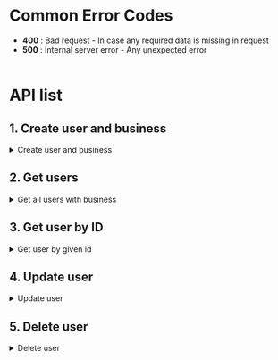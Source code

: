 # Common Error Codes

- **400** : Bad request - In case any required data is missing in request
- **500** : Internal server error - Any unexpected error
  <br><br>

# API list

## 1. Create user and business

<details>
<summary>Create user and business</summary>
<br>

## Register business user

- **Description** : This API is used to register the user and its business.
- **Request type** : mutation
- **Request body sample**:

  - **Request body**

    ```
    mutation CreateBusinessUser($data: UserInput!) {
      createBusinessUser(data: $data) {
          name
          email
          phone
          city
      }
    }
    ```

  - **Add variables like below**

    ```
    {
    "data": {
        "name" : "name",
        "city" : "city-name",
        "email": "email",
        "phone" : "phone",
        "business_name": "business name"
    },
    }
    ```

- **Response**:

```json
{
  "data": {
    "createBusinessUser": {
      "name": "sumi",
      "email": "sumi@gmail.com",
      "phone": "9999999999",
      "city": "surat"
    }
  }
}
```

</details>

## 2. Get users

<details>
<summary>Get all users with business</summary>
<br>

## Get users

- **Description** : This API is used to get users who are not admins.
- **Request type** : query
- **Request body sample**:

  - **Request body**

    ```
    query Users {
      users {
        id
        name
        email
        city
        business {
          name
        }
      }
    }
    ```

- **Response**:

```json
{
  "data": {
    "users": [
      {
        "id": 1,
        "name": "User1",
        "email": "user1@example.com",
        "city": "city",
        "business": {
          "name": "MyBusiness"
        }
      },
      {
        "id": 2,
        "name": "User2",
        "email": "user2@example.com",
        "city": "city",
        "business": null
      }
    ]
  }
}
```

</details>

## 3. Get user by ID

<details>
<summary>Get user by given id</summary>
<br>

## Get user by ID

- **Description** : This API is used to get user by given id.
- **Request type** : query
- **Request body sample**:

  - **Request body**

    ```
    query FindUser($id: String!) {
        user(id: $id) {
          id
          name
          email
          phone
          city
          role_id
          gender
          username
          password
          business {
            name
            description
            address
          }
        }
      }
    ```

  - **Add variable like below**

    ```
    {
      "id": "1",
    }
    ```

- **Response**:

```json
{
  "data": {
    "users": [
      {
        "id": 1,
        "name": "User1",
        "email": "user1@example.com",
        "city": "city",
        "business": {
          "name": "MyBusiness"
        }
      },
      {
        "id": 2,
        "name": "User2",
        "email": "user2@example.com",
        "city": "city",
        "business": null
      }
    ]
  }
}
```

</details>

## 4. Update user

<details>
<summary>Update user</summary>
<br>

## Update user

- **Description** : This API is used to update user.
- **Request type** : mutation
- **Request body sample**:

  - **Request body**

    ```
    mutation UpdateUser($id: String!, $data: UserInput!) {
      updateUser(id: $id, data: $data) {
        name
        email
      }
    }
    ```

  - **Add variables like below**

    ```
    {
      "id": "1",
      "data": {
        "email": "user2@example.com",
      },
    }
    ```

- **Response**:

```json
{
  "data": {
    "updateUser": {
      "name": "User1",
      "email": "user2@example.com"
    }
  }
}
```

</details>

## 5. Delete user

<details>
<summary>Delete user</summary>
<br>

## Delete user

- **Description** : This API is used to delete user.
- **Request type** : mutation
- **Request body sample**:

  - **Request body**

    ```
    mutation DeleteUser($id: Float!) {
      deleteUser(data: $id)
    }
    ```

  - **Add variables like below**

    ```
    {
      "id": "1",
    }
    ```

- **Response**:

```json
{
  "data": {
    "deleteUser": true
  }
}
```

</details>
